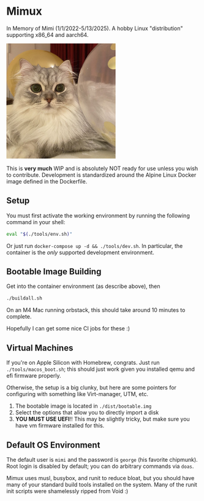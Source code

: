 # Mimux

In Memory of Mimi (1/1/2022-5/13/2025). A hobby Linux "distribution" supporting
x86_64 and aarch64.

![Mimi](./mimi.jpg)

This is **very much** WIP and is absolutely NOT ready for use unless you wish to
contribute. Development is standardized around the Alpine Linux Docker image
defined in the Dockerfile.

## Setup

You must first activate the working environment by running the following command
in your shell:

```sh
eval "$(./tools/env.sh)"
```

Or just run `docker-compose up -d && ./tools/dev.sh`.
In particular, the container is the *only* supported development environment.

## Bootable Image Building

Get into the container environment (as describe above), then
```sh
./buildall.sh
```

On an M4 Mac running orbstack, this should take around 10 minutes to complete.

Hopefully I can get some nice CI jobs for these :)

## Virtual Machines

If you're on Apple Silicon with Homebrew, congrats. Just run
`./tools/macos_boot.sh`; this should just work given you installed qemu and efi
firmware properly.

Otherwise, the setup is a big clunky, but here are some pointers for configuring
with something like Virt-manager, UTM, etc.

1. The bootable image is located in `./dist/bootable.img`
2. Select the options that allow you to directly import a disk
3. **YOU MUST USE UEFI**!! This may be slightly tricky, but make sure you have
   vm firmware installed for this.

## Default OS Environment

The default user is `mimi` and the password is `george` (his favorite chipmunk).
Root login is disabled by default; you can do arbitrary commands via `doas`.

Mimux uses musl, busybox, and runit to reduce bloat, but you should have many of
your standard build tools installed on the system. Many of the runit init
scripts were shamelessly ripped from Void :)
